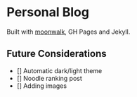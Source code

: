 # Personal Blog

Built with [moonwalk](https://github.com/abhinavs/moonwalk/), GH Pages and Jekyll.


## Future Considerations
- [] Automatic dark/light theme
- [] Noodle ranking post
- [] Adding images